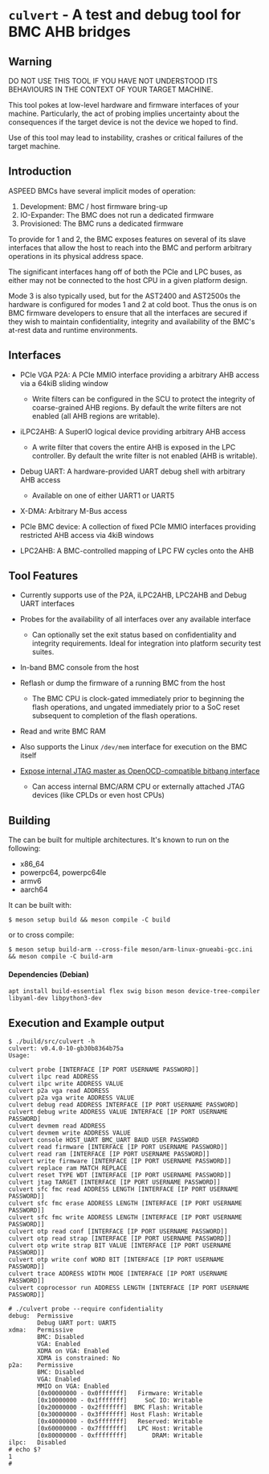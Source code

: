 # `culvert` - A test and debug tool for BMC AHB bridges

## Warning

DO NOT USE THIS TOOL IF YOU HAVE NOT UNDERSTOOD ITS BEHAVIOURS IN THE CONTEXT
OF YOUR TARGET MACHINE.

This tool pokes at low-level hardware and firmware interfaces of your machine.
Particularly, the act of probing implies uncertainty about the consequences if
the target device is not the device we hoped to find.

Use of this tool may lead to instability, crashes or critical failures of the
target machine.

## Introduction

ASPEED BMCs have several implicit modes of operation:

1. Development: BMC / host firmware bring-up
2. IO-Expander: The BMC does not run a dedicated firmware
3. Provisioned: The BMC runs a dedicated firmware

To provide for 1 and 2, the BMC exposes features on several of its slave
interfaces that allow the host to reach into the BMC and perform arbitrary
operations in its physical address space.

The significant interfaces hang off of both the PCIe and LPC buses, as either
may not be connected to the host CPU in a given platform design.

Mode 3 is also typically used, but for the AST2400 and AST2500s the hardware is
configured for modes 1 and 2 at cold boot. Thus the onus is on BMC firmware
developers to ensure that all the interfaces are secured if they wish to
maintain confidentiality, integrity and availability of the BMC's at-rest data
and runtime environments.

## Interfaces

* PCIe VGA P2A: A PCIe MMIO interface providing a arbitrary AHB access via a
  64kiB sliding window

  * Write filters can be configured in the SCU to protect the integrity of
    coarse-grained AHB regions. By default the write filters are not enabled
    (all AHB regions are writable).

* iLPC2AHB: A SuperIO logical device providing arbitrary AHB access

  * A write filter that covers the entire AHB is exposed in the LPC controller.
    By default the write filter is not enabled (AHB is writable).

* Debug UART: A hardware-provided UART debug shell with arbitrary AHB access

  * Available on one of either UART1 or UART5

* X-DMA: Arbitrary M-Bus access

* PCIe BMC device: A collection of fixed PCIe MMIO interfaces providing
  restricted AHB access via 4kiB windows

* LPC2AHB: A BMC-controlled mapping of LPC FW cycles onto the AHB

## Tool Features

* Currently supports use of the P2A, iLPC2AHB, LPC2AHB and Debug UART interfaces

* Probes for the availability of all interfaces over any available interface

  * Can optionally set the exit status based on confidentiality and integrity
    requirements. Ideal for integration into platform security test suites.

* In-band BMC console from the host

* Reflash or dump the firmware of a running BMC from the host

  * The BMC CPU is clock-gated immediately prior to beginning the flash
    operations, and ungated immediately prior to a SoC reset subsequent to
    completion of the flash operations.

* Read and write BMC RAM

* Also supports the Linux `/dev/mem` interface for execution on the BMC itself

* [Expose internal JTAG master as OpenOCD-compatible bitbang interface](docs/OpenOCD.md)

  * Can access internal BMC/ARM CPU or externally attached JTAG devices
    (like CPLDs or even host CPUs)

## Building

The can be built for multiple architectures. It's known to run on the following:

* x86\_64
* powerpc64, powerpc64le
* armv6
* aarch64

It can be built with:

```
$ meson setup build && meson compile -C build
```

or to cross compile:
```
$ meson setup build-arm --cross-file meson/arm-linux-gnueabi-gcc.ini && meson compile -C build-arm
```

#### Dependencies (Debian)
```
apt install build-essential flex swig bison meson device-tree-compiler libyaml-dev libpython3-dev
```

## Execution and Example output

```
$ ./build/src/culvert -h
culvert: v0.4.0-10-gb30b8364b75a
Usage:

culvert probe [INTERFACE [IP PORT USERNAME PASSWORD]]
culvert ilpc read ADDRESS
culvert ilpc write ADDRESS VALUE
culvert p2a vga read ADDRESS
culvert p2a vga write ADDRESS VALUE
culvert debug read ADDRESS INTERFACE [IP PORT USERNAME PASSWORD]
culvert debug write ADDRESS VALUE INTERFACE [IP PORT USERNAME PASSWORD]
culvert devmem read ADDRESS
culvert devmem write ADDRESS VALUE
culvert console HOST_UART BMC_UART BAUD USER PASSWORD
culvert read firmware [INTERFACE [IP PORT USERNAME PASSWORD]]
culvert read ram [INTERFACE [IP PORT USERNAME PASSWORD]]
culvert write firmware [INTERFACE [IP PORT USERNAME PASSWORD]]
culvert replace ram MATCH REPLACE
culvert reset TYPE WDT [INTERFACE [IP PORT USERNAME PASSWORD]]
culvert jtag TARGET [INTERFACE [IP PORT USERNAME PASSWORD]]
culvert sfc fmc read ADDRESS LENGTH [INTERFACE [IP PORT USERNAME PASSWORD]]
culvert sfc fmc erase ADDRESS LENGTH [INTERFACE [IP PORT USERNAME PASSWORD]]
culvert sfc fmc write ADDRESS LENGTH [INTERFACE [IP PORT USERNAME PASSWORD]]
culvert otp read conf [INTERFACE [IP PORT USERNAME PASSWORD]]
culvert otp read strap [INTERFACE [IP PORT USERNAME PASSWORD]]
culvert otp write strap BIT VALUE [INTERFACE [IP PORT USERNAME PASSWORD]]
culvert otp write conf WORD BIT [INTERFACE [IP PORT USERNAME PASSWORD]]
culvert trace ADDRESS WIDTH MODE [INTERFACE [IP PORT USERNAME PASSWORD]]
culvert coprocessor run ADDRESS LENGTH [INTERFACE [IP PORT USERNAME PASSWORD]]
```

```
# ./culvert probe --require confidentiality
debug:  Permissive
        Debug UART port: UART5
xdma:   Permissive
        BMC: Disabled
        VGA: Enabled
        XDMA on VGA: Enabled
        XDMA is constrained: No
p2a:    Permissive
        BMC: Disabled
        VGA: Enabled
        MMIO on VGA: Enabled
        [0x00000000 - 0x0fffffff]   Firmware: Writable
        [0x10000000 - 0x1fffffff]     SoC IO: Writable
        [0x20000000 - 0x2fffffff]  BMC Flash: Writable
        [0x30000000 - 0x3fffffff] Host Flash: Writable
        [0x40000000 - 0x5fffffff]   Reserved: Writable
        [0x60000000 - 0x7fffffff]   LPC Host: Writable
        [0x80000000 - 0xffffffff]       DRAM: Writable
ilpc:   Disabled
# echo $?
1
#
```

